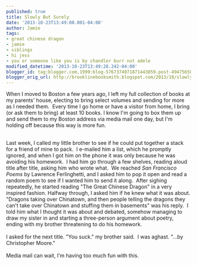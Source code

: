 ```yaml
---
published: true
title: Slowly But Surely
date: '2013-10-23T13:49:00.001-04:00'
author: Jamie
tags:
- great chinese dragon
- jamie
- siblings
- hi jess
- you or someone like you is by chandler burr not adele
modified_datetime: '2013-10-23T13:49:28.242-04:00'
blogger_id: tag:blogger.com,1999:blog-5767374071871443859.post-4947565813307445229
blogger_orig_url: http://brooklinebooksmith.blogspot.com/2013/10/slowly-but-surely.html
---
```


When I moved to Boston a few years ago, I left my full collection of books at my parents' house, electing to bring select volumes and sending for more as I needed them. &nbsp;Every time I go home or have a visitor from home, I bring (or ask them to bring) at least 10 books. I know I'm going to box them up and send them to my Boston address via media mail one day, but I'm holding off because this way is more fun.<br /><div><br /></div><div>Last week, I called my little brother to see if he could put together a stack for a friend of mine to pack. &nbsp;I e-mailed him a list, which he promptly ignored, and when I got him on the phone it was only because he was avoiding his homework. &nbsp;I had him go through a few shelves, reading aloud title after title, asking him who wrote what. &nbsp;We reached <i>San Francisco Poems</i>&nbsp;by Lawrence Ferlinghetti, and I asked him to pop it open and read a random poem to see if I wanted him to send it along. &nbsp;After sighing repeatedly, he started reading "The Great Chinese Dragon" in a very inspired fashion. Halfway through, I asked him if he knew what it was about. "Dragons taking over Chinatown, and then people telling the dragons they can't take over Chinatown and stuffing them in basements" was his reply. &nbsp;I told him what I thought it was about and debated, somehow managing to draw my sister in and starting a three-person argument about poetry, ending with my brother threatening to do his homework.<br /><br /></div><div>I asked for the next title. "You suck." my brother said. &nbsp;I was aghast. "...by Christopher Moore."<br /><br />Media mail can wait, I'm having too much fun with this.<br /><br /><br /></div>